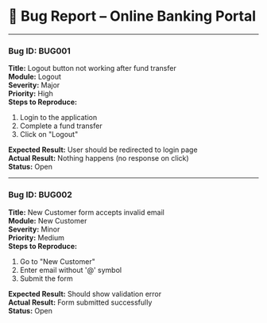 # 🐞 Bug Report – Online Banking Portal

---

###  Bug ID: BUG001
**Title:** Logout button not working after fund transfer  
**Module:** Logout  
**Severity:** Major  
**Priority:** High  
**Steps to Reproduce:**
1. Login to the application  
2. Complete a fund transfer  
3. Click on "Logout"

**Expected Result:** User should be redirected to login page  
**Actual Result:** Nothing happens (no response on click)  
**Status:** Open

---

###  Bug ID: BUG002
**Title:** New Customer form accepts invalid email  
**Module:** New Customer  
**Severity:** Minor  
**Priority:** Medium  
**Steps to Reproduce:**
1. Go to "New Customer"  
2. Enter email without '@' symbol  
3. Submit the form  

**Expected Result:** Should show validation error  
**Actual Result:** Form submitted successfully  
**Status:** Open
